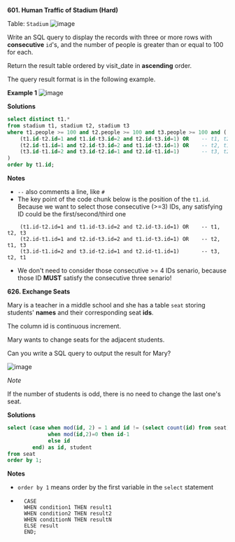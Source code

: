 **601. Human Traffic of Stadium (Hard)**

Table: `Stadium`
![image](https://user-images.githubusercontent.com/51500878/131236954-c0d47619-4011-44c7-8d14-48b87e9af1e6.png)

Write an SQL query to display the records with three or more rows with **consecutive** `id`'s, and the number of people is greater than or equal to 100 for each.

Return the result table ordered by visit_date in **ascending** order.

The query result format is in the following example.

**Example 1**
![image](https://user-images.githubusercontent.com/51500878/131236972-665de2dc-28c9-4ef8-b6ad-83ebaf40d258.png)

**Solutions**

```sql
select distinct t1.*
from stadium t1, stadium t2, stadium t3
where t1.people >= 100 and t2.people >= 100 and t3.people >= 100 and (
    (t1.id-t2.id=1 and t1.id-t3.id=2 and t2.id-t3.id=1) OR    -- t1, t2, t3
    (t2.id-t1.id=1 and t2.id-t3.id=2 and t1.id-t3.id=1) OR    -- t2, t1, t3
    (t3.id-t1.id=2 and t3.id-t2.id=1 and t2.id-t1.id=1)       -- t3, t2, t1
)
order by t1.id;
```

**Notes**

- `--` also comments a line, like `#`
- The key point of the code chunk below is the position of the `t1.id`. Because we want to select those consecutive (>=3) IDs, any satisfying ID could be the first/second/third one
```
    (t1.id-t2.id=1 and t1.id-t3.id=2 and t2.id-t3.id=1) OR    -- t1, t2, t3
    (t2.id-t1.id=1 and t2.id-t3.id=2 and t1.id-t3.id=1) OR    -- t2, t1, t3
    (t3.id-t1.id=2 and t3.id-t2.id=1 and t2.id-t1.id=1)       -- t3, t2, t1
```
- We don't need to consider those consecutive >= 4 IDs senario, because those ID **MUST** satisfy the consecutive three senario!


**626. Exchange Seats**

Mary is a teacher in a middle school and she has a table `seat` storing students' **names** and their corresponding seat **ids**.

The column id is continuous increment.

Mary wants to change seats for the adjacent students.

Can you write a SQL query to output the result for Mary?

![image](https://user-images.githubusercontent.com/51500878/131237671-46d7e5ee-0520-449c-9999-a702364910a6.png)

_Note_

If the number of students is odd, there is no need to change the last one's seat.

**Solutions**

```sql
select (case when mod(id, 2) = 1 and id != (select count(id) from seat) then id+1
             when mod(id,2)=0 then id-1
             else id
        end) as id, student
from seat
order by 1;
```

**Notes**

- `order by 1` means order by the first variable in the `select` statement
- ```
    CASE
    WHEN condition1 THEN result1
    WHEN condition2 THEN result2
    WHEN conditionN THEN resultN
    ELSE result
    END;
  ```
